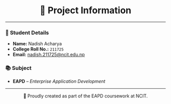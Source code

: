 <h1 align="center">📘 Project Information</h1>

---

### 👤 **Student Details**
- **Name:** Nadish Acharya  
- **College Roll No.:** `211725`  
- **Email:** [nadish.211725@ncit.edu.np](mailto:nadish.211725@ncit.edu.np)

### 📚 **Subject**
- **EAPD** – *Enterprise Application Development*

---

<p align="center">
  🚀 Proudly created as part of the EAPD coursework at NCIT.
</p>
